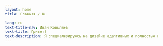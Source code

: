 ```yaml
---
layout: home
title: Главная / Ru

lang: ru
text-title-nav: Иван Ковыляев
text-title: Привет!
text-description: Я специализируюсь на дизайне адаптивных и полностью кастомизируемых сайтов, использующих простую и понятную систему управления контентом.
---
```


